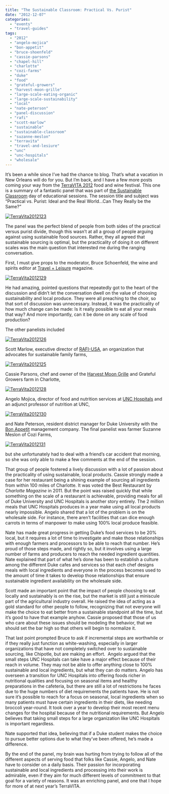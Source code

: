```yaml
---
title: "The Sustainable Classroom: Practical Vs. Purist"
date: "2012-12-07"
categories:
  - "events"
  - "travel-guides"
tags:
  - "2012"
  - "angelo-mojica"
  - "bon-appetit"
  - "bruce-shoenfeld"
  - "cassie-parsons"
  - "chapel-hill"
  - "charlotte"
  - "cozi-farms"
  - "duke"
  - "food"
  - "grateful-growers"
  - "harvest-moon-grille"
  - "large-scale-eating-organic"
  - "large-scale-sustainability"
  - "local"
  - "nate-peterson"
  - "panel-discussion"
  - "rafi"
  - "scott-marlow"
  - "sustainable"
  - "sustainable-classroom"
  - "suzanne-meslon"
  - "terravita"
  - "travel-and-lesiure"
  - "unc"
  - "unc-hospitals"
  - "wholesale"
---
```


It’s been a while since I’ve had the chance to blog. That’s what a vacation in New Orleans will do for you. But I’m back, and I have a few more posts coming your way from the [TerraVITA 2012](http://www.terravitaevent.com/) food and wine festival. This one is a summary of a fantastic panel that was part of [the Sustainable Classroom](http://www.terravitaevent.com/TerraVITA/SessionDescrip.html) day of educational sessions. The session title and subject was “Practical vs. Purist: Ideal and the Real World…Can They Really be the Same?”

[![](http://s3.amazonaws.com/thegourmez-wpmedia/2012/12/TerraVita2012123.jpg "TerraVita2012123")](http://s3.amazonaws.com/thegourmez-wpmedia/2012/12/TerraVita2012123.jpg)

The panel was the perfect blend of people from both sides of the practical versus purist divide, though this wasn’t at all a group of people arguing against using sustainable food sources. Rather, they all agreed that sustainable sourcing is optimal, but the practicality of doing it on different scales was the main question that interested me during the ranging conversation.

First, I must give props to the moderator, Bruce Schoenfeld, the wine and spirits editor at [Travel + Leisure](http://www.travelandleisure.com/) magazine.




<div class="caption">

[![](http://s3.amazonaws.com/thegourmez-wpmedia/2012/12/TerraVita2012129.jpg "TerraVita2012129")](http://s3.amazonaws.com/thegourmez-wpmedia/2012/12/TerraVita2012129.jpg)</div>


He had amazing, pointed questions that repeatedly got to the heart of the discussion and didn’t let the conversation dwell on the value of choosing sustainability and local produce. They were all preaching to the choir, so that sort of discussion was unnecessary. Instead, it was the practicality of how much change can be made: Is it really possible to eat all your meals that way? And more importantly, can it be done on any scale of food production?

The other panelists included

[![](http://s3.amazonaws.com/thegourmez-wpmedia/2012/12/TerraVita2012126.jpg "TerraVita2012126")](http://s3.amazonaws.com/thegourmez-wpmedia/2012/12/TerraVita2012126.jpg)

Scott Marlow, executive director of [RAFI-USA](http://www.rafiusa.org/), an organization that advocates for sustainable family farms,

[![](http://s3.amazonaws.com/thegourmez-wpmedia/2012/12/TerraVita2012125.jpg "TerraVita2012125")](http://s3.amazonaws.com/thegourmez-wpmedia/2012/12/TerraVita2012125.jpg)

Cassie Parsons, chef and owner of the [Harvest Moon Grille](http://www.harvestmoongrillecharlotte.com/) and Grateful Growers farm in Charlotte,

[![](http://s3.amazonaws.com/thegourmez-wpmedia/2012/12/TerraVita2012128.jpg "TerraVita2012128")](http://s3.amazonaws.com/thegourmez-wpmedia/2012/12/TerraVita2012128.jpg)

Angelo Mojica, director of food and nutrition services at [UNC Hospitals](http://www.unchealthcare.org/site/healthpatientcare/patient/food/foodservices.htm/) and an adjunct professor of nutrition at UNC,

[![](http://s3.amazonaws.com/thegourmez-wpmedia/2012/12/TerraVita2012130.jpg "TerraVita2012130")](http://s3.amazonaws.com/thegourmez-wpmedia/2012/12/TerraVita2012130.jpg)

and Nate Peterson, resident district manager for Duke University with the [Bon Appetit](http://www.bamco.com/) management company. The final panelist was farmer Suzanne Meslon of Cozi Farms,

[![](http://s3.amazonaws.com/thegourmez-wpmedia/2012/12/TerraVita2012131.jpg "TerraVita2012131")](http://s3.amazonaws.com/thegourmez-wpmedia/2012/12/TerraVita2012131.jpg)

but she unfortunately had to deal with a friend’s car accident that morning, so she was only able to make a few comments at the end of the session.

That group of people fostered a lively discussion with a lot of passion about the practicality of using sustainable, local products. Cassie strongly made a case for her restaurant being a shining example of sourcing all ingredients from within 100 miles of Charlotte. It was voted the Best Restaurant by _Charlotte Magazine_ in 2011. But the point was raised quickly that while something on the scale of a restaurant is achievable, providing meals for all of Duke University and UNC Hospitals is another story entirely. The 2 million meals that UNC Hospitals produces in a year make using all local products nearly impossible. Angelo shared that a lot of the problem is on the wholesale side. For instance, there aren’t facilities that can dice enough carrots in terms of manpower to make using 100% local produce feasible.

Nate has made great progress in getting Duke’s food services to be 20% local, but it requires a lot of time to investigate and make those relationships with enough farmers and processors to be able to reach that number. He’s proud of those steps made, and rightly so, but it involves using a large number of farms and producers to reach the needed ingredient quantities. Nate explained that part of what he’s done has been to establish a culture among the different Duke cafes and services so that each chef designs meals with local ingredients and everyone in the process becomes used to the amount of time it takes to develop those relationships that ensure sustainable ingredient availability on the wholesale side.

Scott made an important point that the impact of people choosing to eat locally and sustainably is on the rise, but the market is still just a miniscule part of the agricultural industry overall. He raised the idea of acting as a gold standard for other people to follow, recognizing that not everyone will make the choice to eat better from a sustainable standpoint all the time, but it’s good to have that example anyhow. Cassie proposed that those of us who care about these issues should be modeling the behavior, that we should set the bar high so that others will begin to normalize it.

That last point prompted Bruce to ask if incremental steps are worthwhile or if they really just function as white-washing, especially in larger organizations that have not completely switched over to sustainable sourcing, like Chipotle, but are making an effort.  Angelo argued that the small steps UNC Hospitals can take have a major effect because of their reach in volume. They may not be able to offer anything close to 100% sustainable and local ingredients, but what they can do matters. Angelo has overseen a transition for UNC Hospitals into offering foods richer in nutritional qualities and focusing on seasonal items and healthy preparations in the cafeteria, but there are still a lot of restrictions he faces due to the huge numbers of diet requirements the patients have. He is not sure it’s possible to reach for a focus on seasonal, local ingredients when so many patients must have certain ingredients in their diets, like needing broccoli year-round. It took over a year to develop their most recent menu changes for the hospital because of the nutritional requirements. But Angelo believes that taking small steps for a large organization like UNC Hospitals is important regardless.

Nate supported that idea, believing that if a Duke student makes the choice to pursue better options due to what they’ve been offered, he’s made a difference.

By the end of the panel, my brain was hurting from trying to follow all of the different aspects of serving food that folks like Cassie, Angelo, and Nate have to consider on a daily basis. Their passion for incorporating sustainable and local ingredients and processing into their work is admirable, even if they aim for much different levels of commitment to that goal for a variety of reasons. It was an enriching panel, and one that I hope for more of at next year’s TerraVITA.
